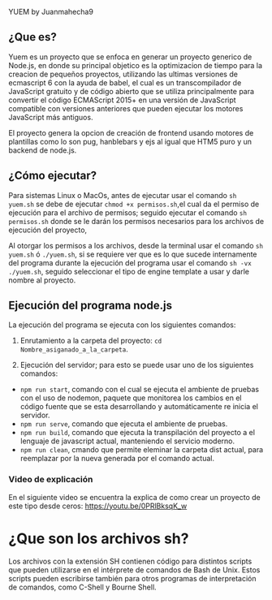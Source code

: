 YUEM by Juanmahecha9

  
## ¿Que es?

Yuem es un proyecto que se enfoca en generar un proyecto generico de Node.js, en donde su principal objetico es la optimizacion de tiempo para la creacion de pequeños proyectos, utilizando las ultimas versiones de ecmascript 6 con la ayuda de babel, el cual es un transcompilador de JavaScript gratuito y de código abierto que se utiliza principalmente para convertir el código ECMAScript 2015+ en una versión de JavaScript compatible con versiones anteriores que pueden ejecutar los motores JavaScript más antiguos.

El proyecto genera la opcion de creación de frontend usando motores de plantillas como lo son pug, hanblebars y ejs al igual que HTM5 puro y un backend de node.js.

## ¿Cómo ejecutar?
  
Para sistemas Linux o MacOs, antes de ejecutar usar el comando `sh yuem.sh` se debe de ejecutar `chmod +x permisos.sh`,el cual da el permiso de ejecución para el archivo de permisos; seguido ejecutar el comando `sh permisos.sh` donde se le darán los permisos necesarios para los archivos de ejecución del proyecto,

Al otorgar los permisos a los archivos, desde la terminal usar el comando `sh yuem.sh` ó `./yuem.sh`, si se requiere ver que es lo que sucede internamente del programa durante la ejecución del programa usar el comando `sh -vx ./yuem.sh`, seguido seleccionar el tipo de engine template a usar y darle nombre al proyecto.

  

## Ejecución del programa node.js
  
La ejecución del programa se ejecuta con los siguientes comandos:

1. Enrutamiento a la carpeta del proyecto: `cd Nombre_asiganado_a_la_carpeta`.

2. Ejecución del servidor; para esto se puede usar uno de los siguientes comandos:
- `npm run start`, comando con el cual se ejecuta el ambiente de pruebas con el uso de nodemon, paquete que monitorea los cambios en el código fuente que se esta desarrollando y automáticamente re inicia el servidor.
- `npm run serve`, comando que ejecuta el ambiente de pruebas.
- `npm run build`, comando que ejecuta la transpilación del proyecto a el lenguaje de javascript actual, manteniendo el servicio moderno.
- `npm run clean`, cmando que permite eleminar la carpeta dist actual, para reemplazar por la nueva generada por el comando actual.


### Video de explicación
En el siguiente video se encuentra la explica de como crear un proyecto de este tipo desde ceros:
https://youtu.be/0PRlBksqK_w


# ¿Que son los archivos sh?

Los archivos con la extensión SH contienen código para distintos scripts que pueden utilizarse en el intérprete de comandos de Bash de Unix. Estos scripts pueden escribirse también para otros programas de interpretación de comandos, como C-Shell y Bourne Shell.